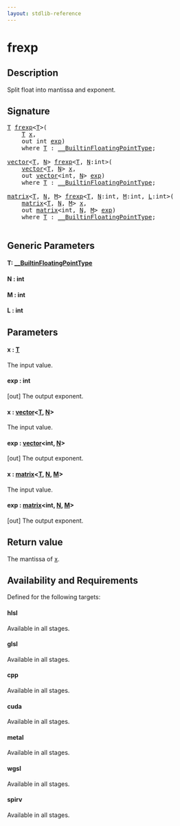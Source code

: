 ```yaml
---
layout: stdlib-reference
---
```


# frexp

## Description

Split float into mantissa and exponent.



## Signature 

<pre>
<a href="frexp.md#typeparam-T" class="code_type">T</a> <a href="frexp.md">frexp</a>&lt;<a href="frexp.md#typeparam-T" class="code_type">T</a>&gt;(
    <a href="frexp.md#typeparam-T" class="code_type">T</a> <a href="frexp.md#decl-x" class="code_param">x</a>,
    <span class="code_keyword">out</span> <span class="code_keyword">int</span> <a href="frexp.md#decl-exp" class="code_param">exp</a>)
    <span class='code_keyword'>where</span> <a href="frexp.md#typeparam-T" class="code_type">T</a> : <a href="../interfaces/0_builtinfloatingpointtype-029hm/index.md" class="code_type">__BuiltinFloatingPointType</a>;

<a href="../types/vector/index.md" class="code_type">vector</a>&lt;<a href="frexp.md#typeparam-T" class="code_type">T</a>, <a href="frexp.md#decl-N" class="code_var">N</a>&gt; <a href="frexp.md">frexp</a>&lt;<a href="frexp.md#typeparam-T" class="code_type">T</a>, <a href="frexp.md#decl-N" class="code_var">N</a>:<span class="code_keyword">int</span>&gt;(
    <a href="../types/vector/index.md" class="code_type">vector</a>&lt;<a href="frexp.md#typeparam-T" class="code_type">T</a>, <a href="frexp.md#decl-N" class="code_var">N</a>&gt; <a href="frexp.md#decl-x" class="code_param">x</a>,
    <span class="code_keyword">out</span> <a href="../types/vector/index.md" class="code_type">vector</a>&lt;<span class="code_keyword">int</span>, <a href="frexp.md#decl-N" class="code_var">N</a>&gt; <a href="frexp.md#decl-exp" class="code_param">exp</a>)
    <span class='code_keyword'>where</span> <a href="frexp.md#typeparam-T" class="code_type">T</a> : <a href="../interfaces/0_builtinfloatingpointtype-029hm/index.md" class="code_type">__BuiltinFloatingPointType</a>;

<a href="../types/matrix/index.md" class="code_type">matrix</a>&lt;<a href="frexp.md#typeparam-T" class="code_type">T</a>, <a href="frexp.md#decl-N" class="code_var">N</a>, <a href="frexp.md#decl-M" class="code_var">M</a>&gt; <a href="frexp.md">frexp</a>&lt;<a href="frexp.md#typeparam-T" class="code_type">T</a>, <a href="frexp.md#decl-N" class="code_var">N</a>:<span class="code_keyword">int</span>, <a href="frexp.md#decl-M" class="code_var">M</a>:<span class="code_keyword">int</span>, <a href="frexp.md#decl-L" class="code_var">L</a>:<span class="code_keyword">int</span>&gt;(
    <a href="../types/matrix/index.md" class="code_type">matrix</a>&lt;<a href="frexp.md#typeparam-T" class="code_type">T</a>, <a href="frexp.md#decl-N" class="code_var">N</a>, <a href="frexp.md#decl-M" class="code_var">M</a>&gt; <a href="frexp.md#decl-x" class="code_param">x</a>,
    <span class="code_keyword">out</span> <a href="../types/matrix/index.md" class="code_type">matrix</a>&lt;<span class="code_keyword">int</span>, <a href="frexp.md#decl-N" class="code_var">N</a>, <a href="frexp.md#decl-M" class="code_var">M</a>&gt; <a href="frexp.md#decl-exp" class="code_param">exp</a>)
    <span class='code_keyword'>where</span> <a href="frexp.md#typeparam-T" class="code_type">T</a> : <a href="../interfaces/0_builtinfloatingpointtype-029hm/index.md" class="code_type">__BuiltinFloatingPointType</a>;

</pre>

## Generic Parameters

####  <a id="typeparam-T"></a>T: [\_\_BuiltinFloatingPointType](../interfaces/0_builtinfloatingpointtype-029hm/index.md)
####  <a id="decl-N"></a>N  : int
####  <a id="decl-M"></a>M  : int
####  <a id="decl-L"></a>L  : int

## Parameters

####  <a id="decl-x"></a>x  : [T](frexp.md#typeparam-T)
The input value.

####  <a id="decl-exp"></a>exp  : int
\[out\] The output exponent.

####  <a id="decl-x"></a>x  : [vector](../types/vector/index.md)\<[T](../types/vector/index.md#typeparam-T), [N](../types/vector/index.md#decl-N)\>
The input value.

####  <a id="decl-exp"></a>exp  : [vector](../types/vector/index.md)\<int, [N](../types/vector/index.md#decl-N)\>
\[out\] The output exponent.

####  <a id="decl-x"></a>x  : [matrix](../types/matrix/index.md)\<[T](../types/matrix/t-0.md), [N](../types/matrix/index.md#decl-N), [M](../types/matrix/index.md#decl-M)\>
The input value.

####  <a id="decl-exp"></a>exp  : [matrix](../types/matrix/index.md)\<int, [N](../types/matrix/index.md#decl-N), [M](../types/matrix/index.md#decl-M)\>
\[out\] The output exponent.


## Return value
The mantissa of <span class='code'><a href="frexp.md#decl-x" class="code_param">x</a></span>.


## Availability and Requirements

Defined for the following targets:

#### hlsl
Available in all stages.

#### glsl
Available in all stages.

#### cpp
Available in all stages.

#### cuda
Available in all stages.

#### metal
Available in all stages.

#### wgsl
Available in all stages.

#### spirv
Available in all stages.




<script>
// Fix .md links to .html when on ReadTheDocs
if (window.location.hostname.includes('readthedocs') || 
    window.location.hostname.includes('rtfd.io')) {
  document.addEventListener('DOMContentLoaded', function() {
    const links = document.querySelectorAll('a');
    links.forEach(link => {
      const href = link.getAttribute('href');
      if (href && href.includes('.md')) {
        // This regex will handle .md links with or without fragment identifiers or query parameters
        link.href = link.href.replace(/(.+)\.md(#[^?]*)?(\?.*)?$/, '$1.html$2$3');
      }
    });
  });
}
</script>
